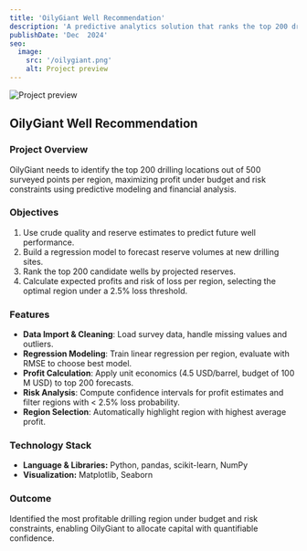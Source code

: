 ```yaml
---
title: 'OilyGiant Well Recommendation'
description: 'A predictive analytics solution that ranks the top 200 drilling locations by forecasted reserves, and selects the most profitable region under budget and risk constraints.'
publishDate: 'Dec  2024'
seo:
  image:
    src: '/oilygiant.png'
    alt: Project preview
---
```


![Project preview](/oilygiant.png)

## OilyGiant Well Recommendation

### Project Overview
OilyGiant needs to identify the top 200 drilling locations out of 500 surveyed points per region, maximizing profit under budget and risk constraints using predictive modeling and financial analysis.

### Objectives
1. Use crude quality and reserve estimates to predict future well performance.  
2. Build a regression model to forecast reserve volumes at new drilling sites.  
3. Rank the top 200 candidate wells by projected reserves.  
4. Calculate expected profits and risk of loss per region, selecting the optimal region under a 2.5% loss threshold.

### Features
- **Data Import & Cleaning**: Load survey data, handle missing values and outliers.  
- **Regression Modeling**: Train linear regression per region, evaluate with RMSE to choose best model.  
- **Profit Calculation**: Apply unit economics (4.5 USD/barrel, budget of 100 M USD) to top 200 forecasts.  
- **Risk Analysis**: Compute confidence intervals for profit estimates and filter regions with < 2.5% loss probability.  
- **Region Selection**: Automatically highlight region with highest average profit.

### Technology Stack
- **Language & Libraries:** Python, pandas, scikit-learn, NumPy  
- **Visualization:** Matplotlib, Seaborn  

### Outcome
Identified the most profitable drilling region under budget and risk constraints, enabling OilyGiant to allocate capital with quantifiable confidence.
